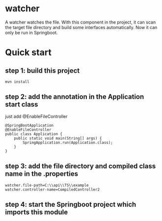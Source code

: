 # watcher
A watcher watches the file. With this component in the project, it can scan the target file directory and build some interfaces
automatically. Now it can only be run in Springboot.

# Quick start
## step 1: build this project
```
mvn install
```


## step 2: add the annotation in the Application start class
just add @EnableFileController 
```
@SpringBootApplication
@EnableFileController
public class Application {
    public static void main(String[] args) {
        SpringApplication.run(Application.class);
    }
}
```

## step 3: add the file directory and compiled class name in the .properties

```
watcher.file-path=C:\\api\\TS\\example
watcher.controller-name=CompiledController2
```

## step 4: start the Springboot project which imports this module

